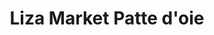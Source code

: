 ---
title: "Liza Market Patte d'oie"
url: /ouagadougou/liza-market-patte-doie/
shop: supermarché
---
